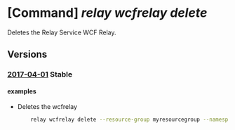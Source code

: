 # [Command] _relay wcfrelay delete_

Deletes the Relay Service WCF Relay.

## Versions

### [2017-04-01](/Resources/mgmt-plane/L3N1YnNjcmlwdGlvbnMve30vcmVzb3VyY2Vncm91cHMve30vcHJvdmlkZXJzL21pY3Jvc29mdC5yZWxheS9uYW1lc3BhY2VzL3t9L3djZnJlbGF5cy97fQ==/2017-04-01.xml) **Stable**

<!-- mgmt-plane /subscriptions/{}/resourcegroups/{}/providers/microsoft.relay/namespaces/{}/wcfrelays/{} 2017-04-01 -->

#### examples

- Deletes the wcfrelay
    ```bash
        relay wcfrelay delete --resource-group myresourcegroup --namespace-name mynamespace --name myrelay
    ```
